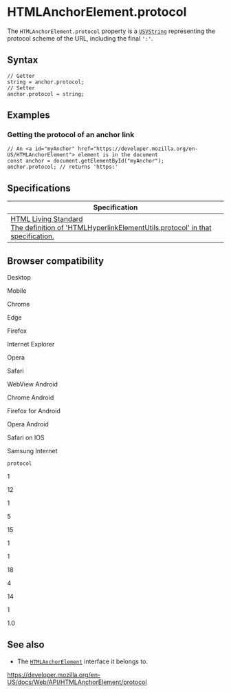HTMLAnchorElement.protocol
==========================

The `HTMLAnchorElement.protocol` property is a [`USVString`](../usvstring) representing the protocol scheme of the URL, including the final `':'`.

Syntax
------

    // Getter
    string = anchor.protocol;
    // Setter
    anchor.protocol = string;

Examples
--------

### Getting the protocol of an anchor link

    // An <a id="myAnchor" href="https://developer.mozilla.org/en-US/HTMLAnchorElement"> element is in the document
    const anchor = document.getElementById("myAnchor");
    anchor.protocol; // returns 'https:'

Specifications
--------------

<table><thead><tr class="header"><th>Specification</th></tr></thead><tbody><tr class="odd"><td><a href="https://html.spec.whatwg.org/multipage/#dom-hyperlink-protocol">HTML Living Standard<br />
<span class="small">The definition of 'HTMLHyperlinkElementUtils.protocol' in that specification.</span></a></td></tr></tbody></table>

Browser compatibility
---------------------

Desktop

Mobile

Chrome

Edge

Firefox

Internet Explorer

Opera

Safari

WebView Android

Chrome Android

Firefox for Android

Opera Android

Safari on IOS

Samsung Internet

`protocol`

1

12

1

5

15

1

1

18

4

14

1

1.0

See also
--------

-   The [`HTMLAnchorElement`](../htmlanchorelement) interface it belongs to.

<a href="https://developer.mozilla.org/en-US/docs/Web/API/HTMLAnchorElement/protocol" class="_attribution-link">https://developer.mozilla.org/en-US/docs/Web/API/HTMLAnchorElement/protocol</a>
